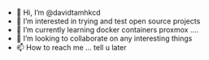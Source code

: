 - 👋 Hi, I’m @davidtamhkcd
- 👀 I’m interested in trying and test open source projects
- 🌱 I’m currently learning docker containers proxmox ....
- 💞️ I’m looking to collaborate on any interesting things 
- 📫 How to reach me ... tell u later

<!---
davidtamhkcd/davidtamhkcd is a ✨ special ✨ repository because its `README.md` (this file) appears on your GitHub profile.
You can click the Preview link to take a look at your changes.
--->

